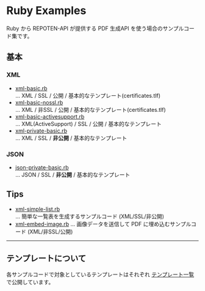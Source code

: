 # Ruby Examples

Ruby から REPOTEN-API が提供する PDF 生成API を使う場合のサンプルコード集です。

## 基本

### XML

  * [xml-basic.rb](https://github.com/repoten-api/examples/blob/master/beta/ruby/xml-basic.rb)  
    ... XML / SSL / 公開 / 基本的なテンプレート(certificates.tlf)
  * [xml-basic-nossl.rb](https://github.com/repoten-api/examples/blob/master/beta/ruby/xml-basic-nossl.rb)  
    ... XML / 非SSL / 公開 / 基本的なテンプレート(certificates.tlf)
  * [xml-basic-activesupport.rb](https://github.com/repoten-api/examples/blob/master/beta/ruby/xml-basic-activesupport.rb)  
    ... XML(ActiveSupport) / SSL / 公開 / 基本的なテンプレート
  * [xml-private-basic.rb](https://github.com/repoten-api/examples/blob/master/beta/ruby/xml-private-basic.rb)  
    ... XML / SSL / **非公開** / 基本的なテンプレート

### JSON

  * [json-private-basic.rb](https://github.com/repoten-api/examples/blob/master/beta/ruby/json-private-basic.rb)  
    ... JSON / SSL / **非公開** / 基本的なテンプレート

## Tips

  * [xml-simple-list.rb](https://github.com/repoten-api/examples/blob/master/beta/ruby/xml-simple-list.rb)  
    ... 簡単な一覧表を生成するサンプルコード (XML/SSL/非公開)
  * [xml-embed-image.rb](https://github.com/repoten-api/examples/blob/master/beta/ruby/xml-embed-image.rb)
    ... 画像データを送信して PDF に埋め込むサンプルコード (XML/非SSL/公開)

----

## テンプレートについて

各サンプルコードで対象としているテンプレートはそれぞれ [テンプレート一覧](https://github.com/repoten-api/examples/blob/master/beta/templates/)
で公開しています。
